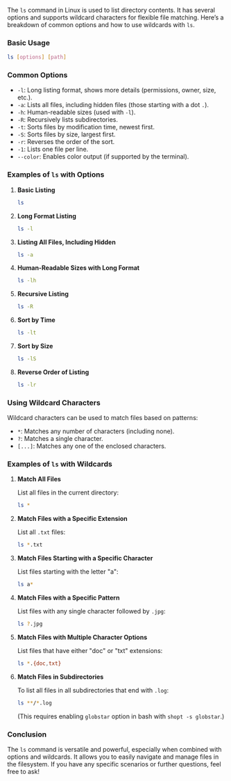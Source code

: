 The `ls` command in Linux is used to list directory contents. It has several options and supports wildcard characters for flexible file matching. Here’s a breakdown of common options and how to use wildcards with `ls`.

### Basic Usage

```bash
ls [options] [path]
```

### Common Options

- `-l`: Long listing format, shows more details (permissions, owner, size, etc.).
- `-a`: Lists all files, including hidden files (those starting with a dot `.`).
- `-h`: Human-readable sizes (used with `-l`).
- `-R`: Recursively lists subdirectories.
- `-t`: Sorts files by modification time, newest first.
- `-S`: Sorts files by size, largest first.
- `-r`: Reverses the order of the sort.
- `-1`: Lists one file per line.
- `--color`: Enables color output (if supported by the terminal).

### Examples of `ls` with Options

1. **Basic Listing**

   ```bash
   ls
   ```

2. **Long Format Listing**

   ```bash
   ls -l
   ```

3. **Listing All Files, Including Hidden**

   ```bash
   ls -a
   ```

4. **Human-Readable Sizes with Long Format**

   ```bash
   ls -lh
   ```

5. **Recursive Listing**

   ```bash
   ls -R
   ```

6. **Sort by Time**

   ```bash
   ls -lt
   ```

7. **Sort by Size**

   ```bash
   ls -lS
   ```

8. **Reverse Order of Listing**

   ```bash
   ls -lr
   ```

### Using Wildcard Characters

Wildcard characters can be used to match files based on patterns:

- `*`: Matches any number of characters (including none).
- `?`: Matches a single character.
- `[...]`: Matches any one of the enclosed characters.

### Examples of `ls` with Wildcards

1. **Match All Files**

   List all files in the current directory:

   ```bash
   ls *
   ```

2. **Match Files with a Specific Extension**

   List all `.txt` files:

   ```bash
   ls *.txt
   ```

3. **Match Files Starting with a Specific Character**

   List files starting with the letter "a":

   ```bash
   ls a*
   ```

4. **Match Files with a Specific Pattern**

   List files with any single character followed by `.jpg`:

   ```bash
   ls ?.jpg
   ```

5. **Match Files with Multiple Character Options**

   List files that have either "doc" or "txt" extensions:

   ```bash
   ls *.{doc,txt}
   ```

6. **Match Files in Subdirectories**

   To list all files in all subdirectories that end with `.log`:

   ```bash
   ls **/*.log
   ```

   (This requires enabling `globstar` option in bash with `shopt -s globstar`.)

### Conclusion

The `ls` command is versatile and powerful, especially when combined with options and wildcards. It allows you to easily navigate and manage files in the filesystem. If you have any specific scenarios or further questions, feel free to ask!

